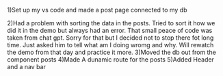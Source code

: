 1)Set up my vs code and made a post page connected to my db

2)Had a problem with sorting the data in the posts. Tried to sort it how we did it in the demo but always had an error. That small peace of code was taken from chat gpt. Sorry for that but I decided not to stop there fot long time. Just asked him to tell what am I doing wromg and why. Will rewatch the demo from that day and practice it more.
3)Moved the db out from the component posts
4)Made A dunamic route for the posts
5)Added Header and a nav bar
